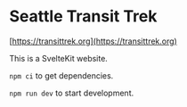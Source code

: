 # Seattle Transit Trek

[https://transittrek.org](https://transittrek.org)

This is a SvelteKit website.

`npm ci` to get dependencies.

`npm run dev` to start development.